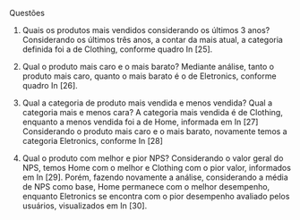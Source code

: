 
Questões

1. Quais os produtos mais vendidos considerando os últimos 3 anos?
Considerando os últimos três anos, a contar da mais atual, a categoria definida foi a de Clothing, conforme quadro In [25].

2. Qual o produto mais caro e o mais barato?
Mediante análise, tanto o produto mais caro, quanto o mais barato é o de Eletronics, conforme quadro In [26].

3. Qual a categoria de produto mais vendida e menos vendida? Qual a categoria mais e menos cara?
A categoria mais vendida é de Clothing, enquanto a menos vendida foi a de Home, informada em In [27]
Considerando o produto mais caro e o mais barato, novamente temos a categoria Eletronics, conforme In [28]

5. Qual o produto com melhor e pior NPS?
Considerando o valor geral do NPS, temos Home com o melhor e Clothing com o pior valor, informados em In [29]. Porém, fazendo novamente a análise, considerando a média de NPS como base, Home permanece com o melhor desempenho, enquanto Eletronics se encontra com o pior desempenho avaliado pelos usuários, visualizados em In [30].

